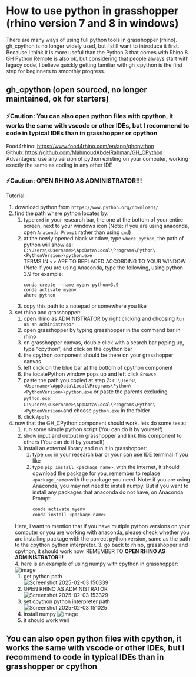 # How to use python in grasshopper (rhino version 7 and 8 in windows)  
There are many ways of using full python tools in grasshopper (rhino). gh_cpython is no longer widely used, but I still want to introduce it first. Because I think it is more useful than the Python 3 that comes with Rhino 8. GH Python Remote is also ok, but considering that people always start with legacy code, I believe quickly getting familiar with gh_cpython is the first step for beginners to smoothly progress.
## gh_cpython (open sourced, no longer maintained, ok for starters)
### ⚡Caution: You can also open python files with cpython, it works the same with vscode or other IDEs, but I recommend to code in typical IDEs than in grasshopper or cpython
Food4rhino: https://www.food4rhino.com/en/app/ghcpython  
Github: https://github.com/MahmoudAbdelRahman/GH_CPython  
Advantages: use any version of python existing on your computer, working exactly the same as coding in any other IDE  
### ⚡Caution: **OPEN RHINO AS ADMINISTRATOR!!!**  
Tutorial:
1. download python from `https://www.python.org/downloads/`
2. find the path where python locates by:
   1. type `cmd` in your research bar, the one at the bottom of your entire screen, next to your windows icon (Note: if you are using anaconda, open `Anaconda Prompt` rather than using `cmd`)  
   2. at the newly opened black window, type `where python`, the path of python will show as:  
      `C:\Users\<Username>\AppData\Local\Programs\Python\<PythonVersion>\python.exe`  
      TERMS IN <> ARE TO REPLACED ACCORDING TO YOUR WINDOW
      (Note if you are using Anaconda, type the following, using python 3.9 for example:
      ```base
      conda create --name myenv python=3.9 
      conda activate myenv
      where python    
   3. copy this path to a notepad or somewhere you like
3. set rhino and grasshopper:
   1. open rhino as ADMINISTRATOR by right clicking and choosing `Run as an administrator`
   2. open grasshopper by typing grasshopper in the command bar in rhino
   3. on grasshopper canvas, double click with a search bar poping up, type "cpython", and click on the cpython bar
   4. the cpython component should be there on your grasshopper canvas
   5. left click on the blue bar at the bottom of cpython component
   6. the locatePython window pops up and left click `Browse`
   7. paste the path you copied at step 2:
       `C:\Users\<Username>\AppData\Local\Programs\Python\<PythonVersion>\python.exe`
       or paste the parents excluding `python.exe`:  
       `C:\Users\<Username>\AppData\Local\Programs\Python\<PythonVersion>`and choose `python.exe` in the folder
   8. click `Apply`
4. now that the GH_CPython component should work. lets do some tests:  
   1. run some simple python script (You can do it by yourself)
   2. show input and output in grasshopper and link this component to others (You can do it by yourself)
   3. install an external library and run it in grasshopper:
      1. type `cmd` in your research bar or your can use IDE terminal if you like
      2. type `pip install <package_name>`, with the internet, it should download the package for you, remember to replace `<package_name>`with the package you need. Note: if you are using Anaconda, you may not need to install numpy. But if you want to install any packages that anaconda do not have, on Anaconda Prompt:
         ```bash
         conda activate myenv
         conda install <package_name>  
   Here, i want to mention that if you have mutiple python versions on your computer or you are working with anaconda, please check whether you are installing package with the correct python version, same as the path to the cpython python interpreter.
      3. go back to rhino, grasshopper and cpython, it should work now. REMEMBER TO **OPEN RHINO AS ADMINISTRATOR!!!**  
      4. here is an example of using numpy with cpython in grasshopper:
      ![image](https://github.com/user-attachments/assets/f41026f6-d778-4f89-9e93-5267686d6612)  
      1. get python path  
      ![Screenshot 2025-02-03 150339](https://github.com/user-attachments/assets/d259c688-88cd-41e1-b490-139d650b2b61)  
      2. OPEN RHINO AS ADMINISTRATOR
      ![Screenshot 2025-02-03 153329](https://github.com/user-attachments/assets/f62f371f-823b-4409-af91-86e3fe27d324)  
      3. set cpython python interpreter path
      ![Screenshot 2025-02-03 151025](https://github.com/user-attachments/assets/6871cdf3-850f-476d-82d2-09cb27379547)
      4. install numpy
      ![image](https://github.com/user-attachments/assets/135b29e2-84e2-498f-9e85-9a59a59c3dd6)
      5. it should work well
## You can also open python files with cpython, it works the same with vscode or other IDEs, but I recommend to code in typical IDEs than in grasshopper or cpython





      

